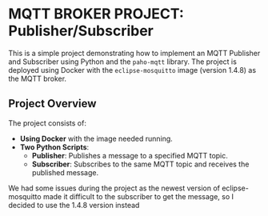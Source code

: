 # MQTT BROKER PROJECT: Publisher/Subscriber

This is a simple project demonstrating how to implement an MQTT Publisher and Subscriber using Python and the `paho-mqtt` library. The project is deployed using Docker with the `eclipse-mosquitto` image (version 1.4.8) as the MQTT broker.

## Project Overview

The project consists of:
- **Using Docker** with the image needed running.
- **Two Python Scripts**:
  - **Publisher**: Publishes a message to a specified MQTT topic.
  - **Subscriber**: Subscribes to the same MQTT topic and receives the published message.
    
[](media/mqtt_pic1.jpg)

We had some issues during the project as the newest version of eclipse-mosquitto made it difficult to the subscriber to get the message, so I decided to use the 1.4.8 version instead
